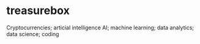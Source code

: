 # treasurebox
Cryptocurrencies; articial intelligence AI; machine learning; data analytics; data science; coding 
